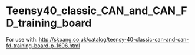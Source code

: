 # Teensy40_classic_CAN_and_CAN_FD_training_board
 
For use with:
http://skpang.co.uk/catalog/teensy-40-classic-can-and-can-fd-training-board-p-1606.html

